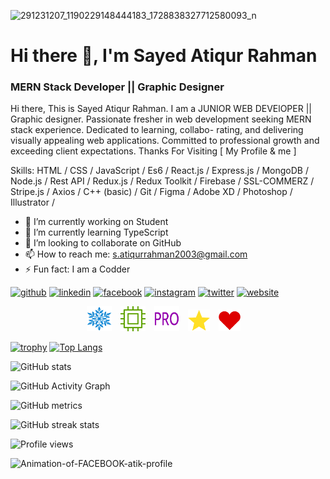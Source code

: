 ![291231207_1190229148444183_1728838327712580093_n](https://user-images.githubusercontent.com/82232344/178516886-4a838df7-26c1-485e-9ffa-e602bee51512.jpg)

# Hi there 👋, I'm Sayed Atiqur Rahman
### MERN Stack Developer || Graphic Designer


Hi there, This is Sayed Atiqur Rahman. I am a  JUNIOR WEB DEVElOPER || Graphic designer. Passionate fresher in web development seeking MERN stack experience. Dedicated to learning, collabo-
rating, and delivering visually appealing web applications. Committed to professional growth and exceeding client expectations.
Thanks For Visiting [ My Profile & me ]

Skills:  HTML / CSS / JavaScript / Es6  / React.js / Express.js / MongoDB / Node.js / Rest API / Redux.js / Redux Toolkit / Firebase / SSL-COMMERZ 
         / Stripe.js /  Axios  / C++ (basic) / Git / Figma / Adobe XD / Photoshop / Illustrator /

- 🔭 I’m currently working on Student 
- 🌱 I’m currently learning TypeScript 
- 👯 I’m looking to collaborate on GitHub 
- 📫 How to reach me: s.atiqurrahman2003@gmail.com 
- ⚡ Fun fact: I am a Codder 



[<img src='https://i.ibb.co/vjrYSvM/github.png' alt='github' height='40'>](https://github.com/sayedatiqurrahman)  [<img src='https://i.ibb.co/4srYCbc/linkedin.png' alt='linkedin' height='40'>](https://www.linkedin.com/in/satiqurrahman/)  [<img src='https://i.ibb.co/wCs6JC2/facebook.png' alt='facebook' height='40'>](https://www.facebook.com/https://www.facebook.com/sayedmd.atiqurrahman)  [<img src='https://i.ibb.co/wcf40Wk/instagram.png' alt='instagram' height='40'>](https://www.instagram.com/https://www.instagram.com/sayedmdatiqurrahman/)  [<img src='https://i.ibb.co/QjpYW90/twitter.png' alt='twitter' height='40'>](https://twitter.com/https://twitter.com/SayedAtiqurRah3)  [<img src='https://i.ibb.co/1TRkXXj/coding.png' alt='website' height='40'>](https://sayedatiqurrahman.github.io/Animation-Website-o1/)  


<div align="center"><a href='https://archiveprogram.github.com/'><img src='https://raw.githubusercontent.com/acervenky/animated-github-badges/master/assets/acbadge.gif' width='40' height='40'></a> <a href='https://docs.github.com/en/developers'><img src='https://raw.githubusercontent.com/acervenky/animated-github-badges/master/assets/devbadge.gif' width='40' height='40'></a> <a href='https://github.com/pricing'><img src='https://raw.githubusercontent.com/acervenky/animated-github-badges/master/assets/pro.gif' width='40' height='40'></a> <a href='https://stars.github.com/'><img src='https://raw.githubusercontent.com/acervenky/animated-github-badges/master/assets/starbadge.gif' width='35' height='35'></a> <a href='https://docs.github.com/en/github/supporting-the-open-source-community-with-github-sponsors'><img src='https://raw.githubusercontent.com/acervenky/animated-github-badges/master/assets/sponsorbadge.gif' width='35' height='35'></a> </div>



[![trophy](https://github-profile-trophy.vercel.app/?username=sayedatiqurrahman)](https://github.com/ryo-ma/github-profile-trophy)
[![Top Langs](https://github-readme-stats.vercel.app/api/top-langs/?username=sayedatiqurrahman)](https://github.com/anuraghazra/github-readme-stats)

![GitHub stats](https://github-readme-stats.vercel.app/api?username=sayedatiqurrahman&show_icons=true&count_private=true)  

![GitHub Activity Graph](https://activity-graph.herokuapp.com/graph?username=sayedatiqurrahman)  

![GitHub metrics](https://metrics.lecoq.io/sayedatiqurrahman)  

![GitHub streak stats](https://github-readme-streak-stats.herokuapp.com/?user=sayedatiqurrahman)  

![Profile views](https://gpvc.arturio.dev/sayedatiqurrahman)  


![Animation-of-FACEBOOK-atik-profile](https://user-images.githubusercontent.com/82232344/177192901-0a22df3e-3c87-41ea-bbfb-51dbe56d44d9.gif)

